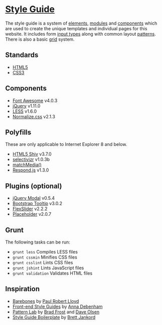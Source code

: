 # [Style Guide](http://joepublicn.com/style-guide/)

The style guide is a system of [elements](http://joepublicn.com/style-guide/elements.html), [modules](http://joepublicn.com/style-guide/modules.html) and [components](http://joepublicn.com/style-guide/components.html) which are used to create the unique templates and individual pages for this website. It includes form [input types](http://joepublicn.com/style-guide/forms.html#sg-form-input-types) along with common layout [patterns](http://joepublicn.com/style-guide/forms.html#sg-form-layout-default). There is also a basic [grid](http://joepublicn.com/style-guide/grid.html) system.

## Standards

* [HTML5](http://www.w3.org/TR/html5/)
* [CSS3](http://www.w3.org/TR/CSS/#css3)

## Components

* [Font Awesome](http://fortawesome.github.io/Font-Awesome/) v4.0.3
* [jQuery](http://jquery.com/) v1.11.0
* [LESS](http://lesscss.org/) v1.6.0
* [Normalize.css](http://necolas.github.io/normalize.css/) v2.1.3

## Polyfills

These are only applicable to Internet Explorer 8 and below.

* [HTML5 Shiv](https://github.com/aFarkas/html5shiv) v3.7.0
* [selectivizr](https://github.com/keithclark/selectivizr) v1.0.3b
* [matchMedia()](https://github.com/scottjehl/Respond)
* [Respond.js](https://github.com/scottjehl/Respond) v1.3.0

## Plugins (optional)

* [jQuery Modal](https://github.com/kylefox/jquery-modal) v0.5.4
* [Bootstrap Tooltip](http://getbootstrap.com) v3.0.2
* [FlexSlider](https://github.com/woothemes/flexslider) v2.2.2
* [Placeholder](https://github.com/mathiasbynens/jquery-placeholder) v2.0.7

## Grunt

The following tasks can be run:

* ```grunt less``` Compiles LESS files
* ```grunt cssmin``` Minifies CSS files
* ```grunt csslint``` Lints CSS files
* ```grunt jshint``` Lints JavaScript files
* ```grunt validation``` Validates HTML files

## Inspiration

* [Barebones](http://barebones.paulrobertlloyd.com/) by [Paul Robert Lloyd](http://paulrobertlloyd.com/)
* [Front-end Style Guides](http://24ways.org/2011/front-end-style-guides/) by [Anna Debenham](http://maban.co.uk/)
* [Pattern Lab](http://pattern-lab.info/) by [Brad Frost](http://bradfrostweb.com/) and [Dave Olsen](http://dmolsen.com/)
* [Style Guide Boilerplate](http://bjankord.github.io/Style-Guide-Boilerplate/) by [Brett Jankord](http://www.brettjankord.com/)
